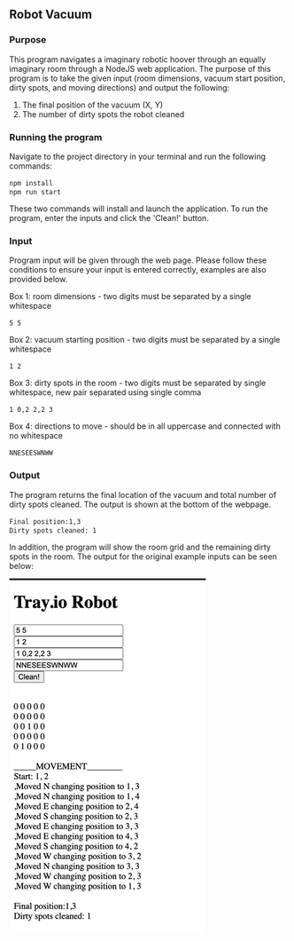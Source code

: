 ## Robot Vacuum

### Purpose
This program navigates a imaginary robotic hoover through an equally imaginary room through a NodeJS web application.
The purpose of this program is to take the given input (room dimensions, vacuum start position, dirty spots, and moving directions) and output the following:
  
  1. The final position of the vacuum (X, Y)
  2. The number of dirty spots the robot cleaned



### Running the program
Navigate to the project directory in your terminal and run the following commands:
```
npm install
npm run start
```
These two commands will install and launch the application. To run the program, enter the inputs and click the 'Clean!' button.



### Input
Program input will be given through the web page. Please follow these conditions to ensure your input is entered correctly, examples are also provided below.

  Box 1: room dimensions - two digits must be separated by a single whitespace
  ```
  5 5
  ```
 
  Box 2: vacuum starting position - two digits must be separated by a single whitespace
  ```
  1 2
  ```
 
  Box 3: dirty spots in the room - two digits must be separated by single whitespace, new pair separated using single comma
  ```
  1 0,2 2,2 3
  ```
  
  Box 4: directions to move - should be in all uppercase and connected with no whitespace
  ```
  NNESEESWNWW
  ```



### Output
The program returns the final location of the vacuum and total number of dirty spots cleaned.
The output is shown at the bottom of the webpage.
```
Final position:1,3
Dirty spots cleaned: 1
```

In addition, the program will show the room grid and the remaining dirty spots in the room. The output for the original example inputs can be seen below:

![](UNADJUSTEDNONRAW_thumb_39.jpg)
